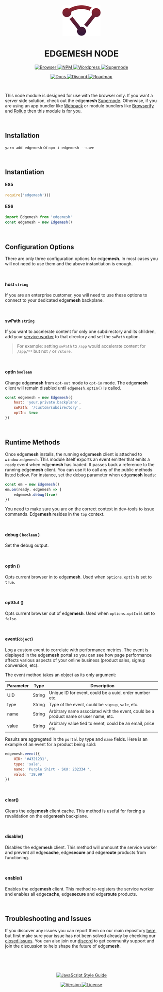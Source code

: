 <p align="center"><img height="100" src="../assets/logo.svg" /></p>
<h1 align="center">EDGEMESH NODE</h1>

<p align="center">
  <a href="https://github.com/edgemesh/edgemesh/blob/master/docs/browser.md">
    <img src="https://img.shields.io/badge/%20-browser-7E57C2.svg?&longCache=true&style=for-the-badge" alt="Browser" />
  </a>
  <a href="https://npmjs.org/package/edgemesh">
    <img src="https://img.shields.io/badge/%20-npm-CB3837.svg?&longCache=true&style=for-the-badge" alt="NPM" />
  </a>
  <a href="https://github.com/edgemesh/edgemesh/blob/master/docs/wordpress.md">
    <img src="https://img.shields.io/badge/%20-wordpress-21759B.svg?&longCache=true&style=for-the-badge" alt="Wordpress" />
  </a>
  <a href="https://github.com/edgemesh/edgemesh/blob/master/docs/supernode.md">
    <img src="https://img.shields.io/badge/%20-supernode-yellow.svg?&longCache=true&style=for-the-badge" alt="Supernode" />
  </a>
</p>

<p align="center">
  <a href="https://edgemesh.com/docs">
    <img src="https://img.shields.io/badge/%20-docs-orange.svg?&longCache=true&style=for-the-badge" alt="Docs" />
  </a>
  <a href="https://discord.gg/K5ACGha">
    <img src="https://img.shields.io/badge/%20-discord-7289DA.svg?&longCache=true&style=for-the-badge" alt="Discord" />
  </a>
  <a href="https://github.com/orgs/edgemesh/projects/8">
    <img src="https://img.shields.io/badge/%20-roadmap-green.svg?&longCache=true&style=for-the-badge" alt="Roadmap" />
  </a>
</p>

<br />

This node module is designed for use with the browser only.  If you want a server side solution, check out the edge**mesh** [Supernode](https://github.com/edgemesh/edgemesh/blob/master/docs/supernode.md). Otherwise, if you are using an app bundler like [Webpack](https://webpack.js.org) or module bundlers like [Browserify](http://browserify.org/) and [Rollup](https://rollupjs.org/) then this module is for you.  

<br />

## Installation

`yarn add edgemesh` or `npm i edgemesh --save`

<br />

## Instantiation

#### ES5

```javascript
require('edgemesh')()
```

#### ES6

```javascript
import Edgemesh from 'edgemesh'
const edgemesh = new Edgemesh()
```

<br />

## Configuration Options

There are only three configuration options for edge**mesh**.  In most cases you will not need to use them and the above instantiation is enough.  

<br />

#### host `string`

If you are an enterprise customer, you will need to use these options to connect to your dedicated edge**mesh** backplane.

<br />

#### swPath `string`

If you want to accelerate content for only one subdirectory and its children, add your [service worker]() to that directory and set the `swPath` option.  

> For example: setting `swPath` to `/app` would accelerate content for `/app/**` but not `/` or `/store`.

<br />

#### optIn `boolean`

Change edge**mesh** from `opt-out` mode to `opt-in` mode.  The edge**mesh** client will remain disabled until `edgemesh.optIn()` is called.

```javascript
const edgemesh = new Edgemesh({
    host: 'your.private.backplane',
    swPath: '/custom/subdirectory',
    optIn: true
})
```

<br />

## Runtime Methods

Once edge**mesh** installs, the running edge**mesh** client is attached to `window.edgemesh`.  This module itself exports an event emitter that emits a `ready` event when edge**mesh** has loaded.  It passes back a reference to the running edge**mesh** client.  You can use it to call any of the public methods listed below.  For instance, set the debug parameter when edge**mesh** loads:

```javascript
const em = new Edgemesh()
em.on(ready, edgemesh => {
    edgemesh.debug(true)
})
```

You need to make sure you are on the correct context in dev-tools to issue commands.  Edge**mesh** resides in the `top` context.

<br />

#### debug ( `boolean` )

Set the debug output.

<br />

#### optIn ()

Opts current browser in to edge**mesh**. Used when `options.optIn` is set to `true`.

<br />

#### optOut ()

Opts current browser out of edge**mesh**. Used when `options.optIn` is set to `false`.

<br />

#### event(`object`)

Log a custom event to correlate with performance metrics.  The event is displayed in the edge**mesh** portal so you can see how page performance affects various aspects of your online business (product sales, signup conversion, etc).

The event method takes an object as its only argument:

| Parameter | Type   | Description                                                  |
| --------- | ------ | ------------------------------------------------------------ |
| UID       | String | Unique ID for event, could be a uuid, order number etc.      |
| type      | String | Type of the event, could be `signup`, `sale`, etc.           |
| name      | String | Arbitrary name associated with the event, could be a product name or user name, etc. |
| value     | String | Arbitrary value tied to event, could be an email, price etc  |

Results are aggregated in the `portal` by type and `name` fields. Here is an example of an event for a product being sold:

```javascript
edgemesh.event({
    UID: '#4321231',
    type: 'sale',
    name: 'Purple Shirt - SKU: 232334 ',
    value: '39.99'
})
```

<br />

#### clear()

Clears the edge**mesh** client cache. This method is useful for forcing a revalidation on the edge**mesh** backplane.

<br />

#### disable()

Disables the edge**mesh** client.  This method will unmount the service worker and prevent all edge**cache**, edge**secure** and edge**route** products from functioning.

<br />

#### enable()

Enables the edge**mesh** client.  This method re-registers the service worker and enables all edge**cache**, edge**secure** and edge**route** products.

<br />

## Troubleshooting and Issues

If you discover any issues you can report them on our main repository [here](https://github.com/edgemesh/edgemesh/issues/new?template=edge-bug-report.md), but first make sure your issue has not been solved already by checking our [closed issues](https://github.com/edgemesh/edgemesh/issues?utf8=%E2%9C%93&q=is%3Aissue+is%3Aclosed).  You can also join our [discord](https://discord.gg/K5ACGha) to get community support and join the discussion to help shape the future of edge**mesh**.

<br />
<br />
<br />

<p align="center">
  <a href="https://github.com/standard/standard">
    <img src="https://cdn.rawgit.com/standard/standard/master/badge.svg" alt="JavaScript Style Guide" />
  </a>
</p>
<p align="center">
  <a href="https://github.com/edgemesh/edgemesh/releases">
    <img src="https://img.shields.io/github/release/edgemesh/edgemesh.svg?&longCache=true&style=for-the-badge" alt="Version" />
  </a>
  <a href="LICENSE.md">
    <img src="https://img.shields.io/badge/license-mpl--2.0-orange.svg?&longCache=true&style=for-the-badge" alt="License" />
  </a>
</p>
